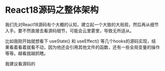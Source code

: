 # React18源码之整体架构

我们先对React18源码有个大概的认知，建立起一个大致的大局观，然后再从细节入手。要不然直接去看源码细节，可能会云里雾里，导致无所适从。

比如我刚开始就想看下 useState() 和 useEffect() 等几个hooks的源码实现，结果看着看着就看不动，因为他还会引用其他文件的函数，还有一些全局变量的操作等等。越看就越抓瞎。

我建议看源码的
